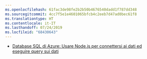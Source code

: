 ```yaml
---
ms.openlocfilehash: 61fac3de98fe2b2b50b4676540dadd1f787dd348
ms.sourcegitcommit: 4cc7f5e1e4601065bfcb4c2eeb7d47ad0bec61f8
ms.translationtype: HT
ms.contentlocale: it-IT
ms.lasthandoff: 07/24/2019
ms.locfileid: "68430643"
---
```

- [Database SQL di Azure: Usare Node.js per connettersi ai dati ed eseguire query sui dati](/azure/sql-database/sql-database-connect-query-nodejs?toc=/azure/javascript/toc.json&bc=/azure/javascript/breadcrumb/toc.json)
